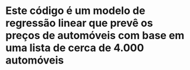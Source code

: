 # Este código é um modelo de regressão linear que prevê os preços de automóveis com base em uma lista de cerca de 4.000 automóveis
